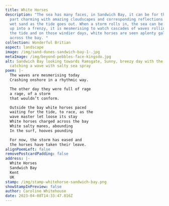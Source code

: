 ```yaml
---
title: White Horses
description: "The sea has many faces, in Sandwich Bay, it can be for the most
  part charming with amazing cloudscapes and corresponding reflections in the
  wet sand as the tide goes out. When a storm rolls in, the sea can be whipped
  up into a frenzy, it is mesmerising to watch cascades of waves rolling in with
  the tide and on those windier days, white horses are seen aplenty galloping
  across the bay. "
collection: Wonderful Britian
aspect: landscape
image: /img/sand-dunes-sandwich-bay-1-.jpg
metaImage: /img/beyond-pebbles-face-kingsdo.jpg
alt: Sandwich Bay looking towards Ramsgate, Sunny, breezy day with the wind
  catching a wave with salty sea spray
poem: |-
  The waves are mesmerising today
  Crashing onshore in a rhythmic way.

  The other day they were full of rage
  a rage, of a storm
  that wouldn’t conform.

  Outside the bay white horses paced
  waiting for the tide, to race, as the
  wave master let loose its stay
  White horses charged across the bay
  White salty manes, abounding
  In the surf, hooves pounding

  For now, the storm has eased and
  the horses have taken their leave.
alignPoemLeft: false
removePostcardPadding: false
address: |-
  White Horses
  Sandwich Bay
  Kent
  UK
stamp: /img/stamp-whitehorse-sandwich-bay.png
showStampInPreview: false
author: Caroline Whitehouse
date: 2023-04-08T14:33:47.816Z
---
```

